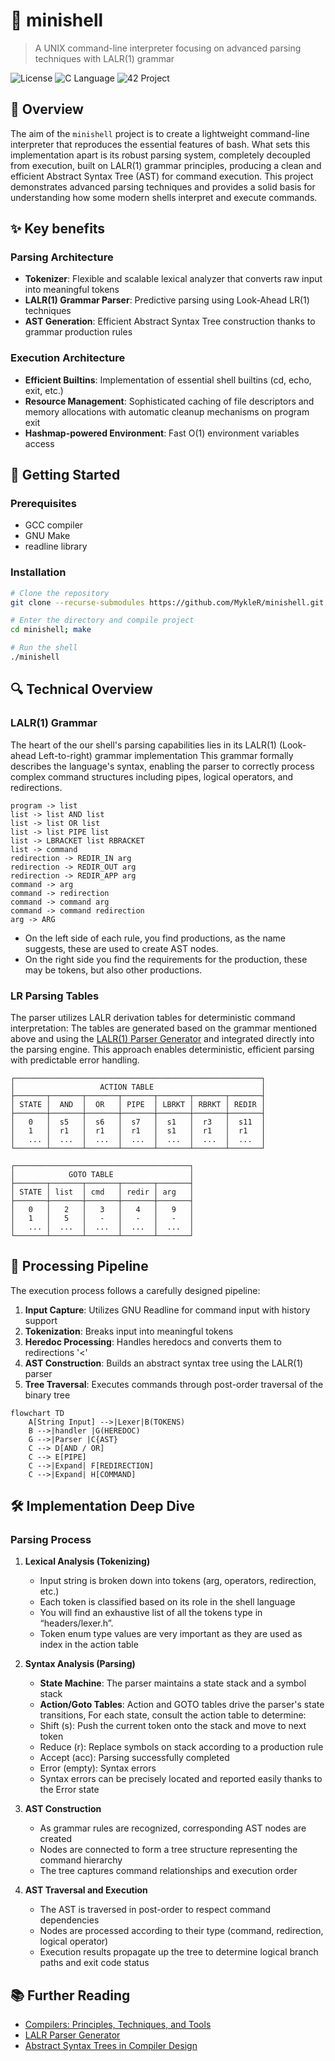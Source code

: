 # 🐚 minishell

> A UNIX command-line interpreter focusing on advanced parsing techniques with LALR(1) grammar

![License](https://img.shields.io/badge/license-MIT-blue)
![C Language](https://img.shields.io/badge/language-C-lightgrey)
![42 Project](https://img.shields.io/badge/42-%20Project-brightgreen)

## 📖 Overview

The aim of the `minishell` project is to create a lightweight command-line interpreter that reproduces the essential features of bash. What sets this implementation apart is its robust parsing system, completely decoupled from execution, built on LALR(1) grammar principles, producing a clean and efficient Abstract Syntax Tree (AST) for command execution. This project demonstrates advanced parsing techniques and provides a solid basis for understanding how some modern shells interpret and execute commands.

## ✨ Key benefits

### Parsing Architecture

- **Tokenizer**: Flexible and scalable lexical analyzer that converts raw input into meaningful tokens
- **LALR(1) Grammar Parser**: Predictive parsing using Look-Ahead LR(1) techniques
- **AST Generation**: Efficient Abstract Syntax Tree construction thanks to grammar production rules

### Execution Architecture

- **Efficient Builtins**: Implementation of essential shell builtins (cd, echo, exit, etc.)
- **Resource Management**: Sophisticated caching of file descriptors and memory allocations with automatic cleanup mechanisms on program exit
- **Hashmap-powered Environment**: Fast O(1) environment variables access

## 🚀 Getting Started

### Prerequisites

- GCC compiler
- GNU Make
- readline library

### Installation

```bash
# Clone the repository
git clone --recurse-submodules https://github.com/MykleR/minishell.git

# Enter the directory and compile project
cd minishell; make

# Run the shell
./minishell
```

## 🔍 Technical Overview

### LALR(1) Grammar

The heart of the our shell's parsing capabilities lies in its LALR(1) (Look-ahead Left-to-right) grammar implementation
This grammar formally describes the language's syntax, enabling the parser to correctly process complex command structures including pipes, logical operators, and redirections.
```
program -> list  
list -> list AND list  
list -> list OR list  
list -> list PIPE list  
list -> LBRACKET list RBRACKET  
list -> command  
redirection -> REDIR_IN arg  
redirection -> REDIR_OUT arg  
redirection -> REDIR_APP arg  
command -> arg  
command -> redirection  
command -> command arg  
command -> command redirection  
arg -> ARG
```
- On the left side of each rule, you find productions, as the name suggests, these are used to create AST nodes.
- On the right side you find the requirements for the production, these may be tokens, but also other productions.

### LR Parsing Tables

The parser utilizes LALR derivation tables for deterministic command interpretation:
The tables are generated based on the grammar mentioned above and using the [LALR(1) Parser Generator](https://jsmachines.sourceforge.net/machines/lalr1.html) and integrated directly into the parsing engine. This approach enables deterministic, efficient parsing with predictable error handling.

```
┌───────────────────────────────────────────────────────┐
│                   ACTION TABLE                        │
├───────┬───────┬───────┬───────┬───────┬───────┬───────┤
│ STATE │  AND  │  OR   │ PIPE  │ LBRKT │ RBRKT │ REDIR │
├───────┼───────┼───────┼───────┼───────┼───────┼───────┤
│   0   │  s5   │  s6   │  s7   │  s1   │  r3   │  s11  │
│   1   │  r1   │  r1   │  r1   │  s1   │  r1   │  r1   │
│   ... │  ...  │  ...  │  ...  │  ...  │  ...  │  ...  │
└───────┴───────┴───────┴───────┴───────┴───────┴───────┘

┌───────────────────────────────────────┐
│            GOTO TABLE                 │
├───────┬───────┬───────┬───────┬───────┤
│ STATE │ list  │ cmd   │ redir │ arg   │
├───────┼───────┼───────┼───────┼───────┤
│   0   │   2   │   3   │   4   │   9   │
│   1   │   5   │   -   │   -   │   -   │
│   ... │  ...  │  ...  │  ...  │  ...  │
└───────┴───────┴───────┴───────┴───────┘
```

## 🔄 Processing Pipeline

The execution process follows a carefully designed pipeline:
1. **Input Capture**: Utilizes GNU Readline for command input with history support
2. **Tokenization**: Breaks input into meaningful tokens
3. **Heredoc Processing**: Handles heredocs and converts them to redirections '<'
4. **AST Construction**: Builds an abstract syntax tree using the LALR(1) parser
5. **Tree Traversal**: Executes commands through post-order traversal of the binary tree
```mermaid
flowchart TD
    A[String Input] -->|Lexer|B(TOKENS)
    B -->|handler |G(HEREDOC)
    G -->|Parser |C{AST}
    C --> D[AND / OR]
    C --> E[PIPE]
    C -->|Expand| F[REDIRECTION]
    C -->|Expand| H[COMMAND]
```

## 🛠️ Implementation Deep Dive

### Parsing Process

1. **Lexical Analysis (Tokenizing)**
   - Input string is broken down into tokens (arg, operators, redirection, etc.)
   - Each token is classified based on its role in the shell language
   - You will find an exhaustive list of all the tokens type in “headers/lexer.h”.
   - Token enum type values are very important as they are used as index in the action table

2. **Syntax Analysis (Parsing)**
   - **State Machine**: The parser maintains a state stack and a symbol stack
   - **Action/Goto Tables**: Action and GOTO tables drive the parser's state transitions, For each state, consult the action table to determine:
   - Shift (s): Push the current token onto the stack and move to next token
   - Reduce (r): Replace symbols on stack according to a production rule
   - Accept (acc): Parsing successfully completed
   - Error (empty): Syntax errors
   - Syntax errors can be precisely located and reported easily thanks to the Error state

4. **AST Construction**
   - As grammar rules are recognized, corresponding AST nodes are created
   - Nodes are connected to form a tree structure representing the command hierarchy
   - The tree captures command relationships and execution order

5. **AST Traversal and Execution**
   - The AST is traversed in post-order to respect command dependencies
   - Nodes are processed according to their type (command, redirection, logical operator)
   - Execution results propagate up the tree to determine logical branch paths and exit code status

## 📚 Further Reading

- [Compilers: Principles, Techniques, and Tools](https://en.wikipedia.org/wiki/Compilers:_Principles,_Techniques,_and_Tools)
- [LALR Parser Generator](https://jsmachines.sourceforge.net/machines/lalr1.html)
- [Abstract Syntax Trees in Compiler Design](https://en.wikipedia.org/wiki/Abstract_syntax_tree)
